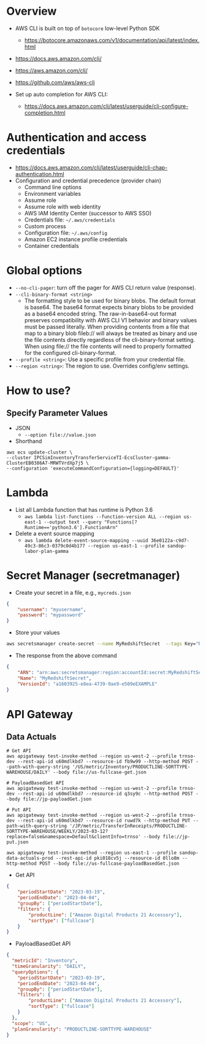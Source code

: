 # Overview

- AWS CLI is built on top of `botocore` low-level Python SDK
    + https://botocore.amazonaws.com/v1/documentation/api/latest/index.html
- https://docs.aws.amazon.com/cli/
- https://aws.amazon.com/cli/
- https://github.com/aws/aws-cli

- Set up auto completion for AWS CLI:
    + https://docs.aws.amazon.com/cli/latest/userguide/cli-configure-completion.html

# Authentication and access credentials

- https://docs.aws.amazon.com/cli/latest/userguide/cli-chap-authentication.html
- Configuration and credential precedence (provider chain)
    + Command line options
    + Environment variables
    + Assume role
    + Assume role with web identity
    + AWS IAM Identity Center (successor to AWS SSO)
    + Credentials file: `~/.aws/credentials`
    + Custom process
    + Configuration file: `~/.aws/config`
    + Amazon EC2 instance profile credentials
    + Container credentials

# Global options

- `--no-cli-pager`: turn off the pager for AWS CLI return value
  (response).
- `--cli-binary-format <string>`
    + The formatting style to be used for binary blobs. The default
      format is base64. The base64 format expects binary blobs to be
      provided as a base64 encoded string. The raw-in-base64-out format
      preserves compatibility with AWS CLI V1 behavior and binary values
      must be passed literally. When providing contents from a file that
      map to a binary blob fileb:// will always be treated as binary and
      use the file contents directly regardless of the cli-binary-format
      setting. When using file:// the file contents will need to
      properly formatted for the configured cli-binary-format.
- `--profile <string>`: Use a specific profile from your credential file.
- `--region <string>`: The region to use. Overrides config/env settings.

# How to use?

## Specify Parameter Values

- JSON
    + `--option file://value.json`
- Shorthand

```
aws ecs update-cluster \
--cluster IPCSimInventoryTransferServiceTI-EcsCluster-gamma-ClusterEB0386A7-MRWTVrdXp7j5 \
--configuration 'executeCommandConfiguration={logging=DEFAULT}'
```

# Lambda

- List all Lambda function that has runtime is Python 3.6
    + `aws lambda list-functions --function-version ALL --region us-east-1 --output text --query "Functions[?Runtime=='python3.6'].FunctionArn"`
- Delete a event source mapping
    + `aws lambda delete-event-source-mapping --uuid 36e0122a-c9d7-49c3-86c3-0379c0d4b177 --region us-east-1 --profile sandop-labor-plan-gamma`

# Secret Manager (secretmanager)

- Create your secret in a file, e.g., `mycreds.json`

```json
{
    "username": "myusername",
    "password": "mypassword"
}
```

- Store your values

```bash
aws secretsmanager create-secret --name MyRedshiftSecret  --tags Key="RedshiftDataFullAccess",Value="serverless" --secret-string file://mycreds.json
```

- The response from the above command

```json
{
    "ARN": "arn:aws:secretsmanager:region:accountId:secret:MyRedshiftSecret-mvLHxf",
    "Name": "MyRedshiftSecret",
    "VersionId": "a1603925-e8ea-4739-9ae9-e509eEXAMPLE"
}
```

# API Gateway

## Data Actuals

```
# Get API
aws apigateway test-invoke-method --region us-west-2 --profile trnso-dev --rest-api-id u60mdlkbd7 --resource-id fb9w99 --http-method POST --path-with-query-string '/US/metric/Inventory/PRODUCTLINE-SORTTYPE-WAREHOUSE/DAILY' --body file://us-fullcase-get.json

# PayloadBasedGet API
aws apigateway test-invoke-method --region us-west-2 --profile trnso-dev --rest-api-id u60mdlkbd7 --resource-id q3sy9c --http-method POST --body file://jp-payloadGet.json

# Put API
aws apigateway test-invoke-method --region us-west-2 --profile trnso-dev --rest-api-id u60mdlkbd7 --resource-id ruwd7k --http-method PUT --path-with-query-string '/JP/metric/TransferInReceipts/PRODUCTLINE-SORTTYPE-WAREHOUSE/WEEKLY/2023-03-12?replace=false&namespace=Default&clientInfo=trnso' --body file://jp-put.json

aws apigateway test-invoke-method --region us-east-1 --profile sandop-data-actuals-prod --rest-api-id pki018cv5j --resource-id 0llo8m --http-method POST --body file://us-fullcase-payloadBasedGet.json

```

- Get API

```json
{
    "periodStartDate": "2023-03-19",
    "periodEndDate": "2023-04-04",
    "groupBy": ["periodStartDate"],
    "filters": {
        "productLine": ["Amazon Digital Products 21 Accessory"],
        "sortType": ["fullcase"]
    }
}
```

- PayloadBasedGet API

```json
{
  "metricId": "Inventory",
  "timeGranularity": "DAILY",
  "queryOptions": {
    "periodStartDate": "2023-03-19",
    "periodEndDate": "2023-04-04",
    "groupBy": ["periodStartDate"],
    "filters": {
        "productLine": ["Amazon Digital Products 21 Accessory"],
        "sortType": ["fullcase"]
    }
  },
  "scope": "US",
  "planGranularity": "PRODUCTLINE-SORTTYPE-WAREHOUSE"
}
```

